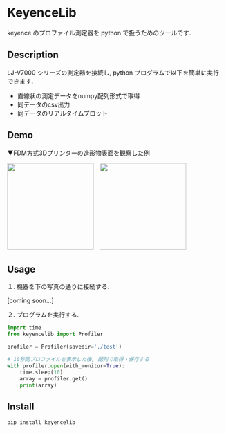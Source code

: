# KeyenceLib
keyence のプロファイル測定器を python で扱うためのツールです.

## Description
LJ-V7000 シリーズの測定器を接続し, python プログラムで以下を簡単に実行できます.
* 直線状の測定データをnumpy配列形式で取得
* 同データのcsv出力
* 同データのリアルタイムプロット

## Demo
▼FDM方式3Dプリンターの造形物表面を観察した例

<img src="https://user-images.githubusercontent.com/88641432/163707718-4045fb65-121a-416b-b63c-976e642626b9.png" height="200">　<img src="https://user-images.githubusercontent.com/88641432/163707086-21b5b5b2-2675-40e4-a898-6b603c9ff8ef.gif" height="200">


## Usage
１. 機器を下の写真の通りに接続する.

[coming soon...]


２. プログラムを実行する.

```python
import time
from keyencelib import Profiler

profiler = Profiler(savedir='./test')

# 10秒間プロファイルを表示した後, 配列で取得・保存する
with profiler.open(with_monitor=True):
    time.sleep(10)
    array = profiler.get()
    print(array)
```

## Install
```
pip install keyencelib
```
